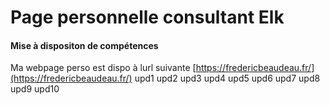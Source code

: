 # Page personnelle consultant Elk
#### Mise à dispositon de compétences

Ma webpage perso est dispo à lurl suivante  [https://fredericbeaudeau.fr/](https://fredericbeaudeau.fr/)
upd1
upd2
upd3
upd4
upd5
upd6
upd7
upd8
upd9
upd10